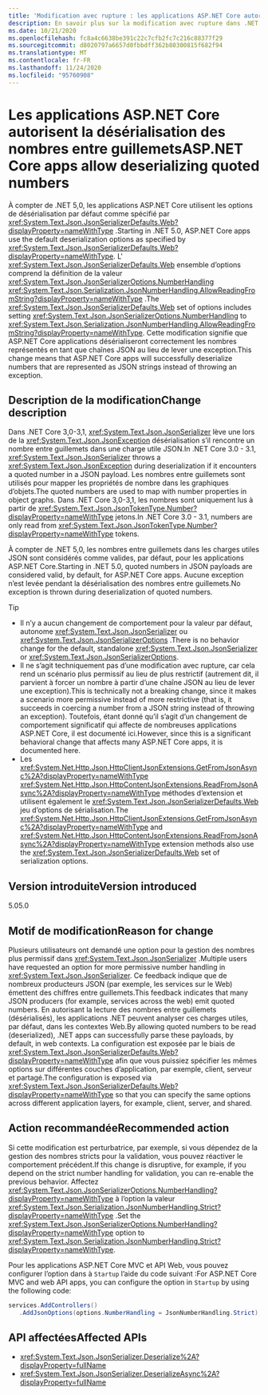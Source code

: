 ```yaml
---
title: 'Modification avec rupture : les applications ASP.NET Core autorisent la désérialisation des nombres entre guillemets'
description: En savoir plus sur la modification avec rupture dans .NET 5,0 où les applications de ASP.NET Core désérialiseront correctement les nombres représentés en tant que chaînes JSON au lieu de lever une exception.
ms.date: 10/21/2020
ms.openlocfilehash: fc8a4c6638be391c22c7cfb2fc7c216c88377f29
ms.sourcegitcommit: d8020797a6657d0fbbdff362b80300815f682f94
ms.translationtype: MT
ms.contentlocale: fr-FR
ms.lasthandoff: 11/24/2020
ms.locfileid: "95760908"
---
```

# <a name="aspnet-core-apps-allow-deserializing-quoted-numbers"></a><span data-ttu-id="f764d-103">Les applications ASP.NET Core autorisent la désérialisation des nombres entre guillemets</span><span class="sxs-lookup"><span data-stu-id="f764d-103">ASP.NET Core apps allow deserializing quoted numbers</span></span>

<span data-ttu-id="f764d-104">À compter de .NET 5,0, les applications ASP.NET Core utilisent les options de désérialisation par défaut comme spécifié par <xref:System.Text.Json.JsonSerializerDefaults.Web?displayProperty=nameWithType> .</span><span class="sxs-lookup"><span data-stu-id="f764d-104">Starting in .NET 5.0, ASP.NET Core apps use the default deserialization options as specified by <xref:System.Text.Json.JsonSerializerDefaults.Web?displayProperty=nameWithType>.</span></span> <span data-ttu-id="f764d-105">L' <xref:System.Text.Json.JsonSerializerDefaults.Web> ensemble d’options comprend la définition de la valeur <xref:System.Text.Json.JsonSerializerOptions.NumberHandling> <xref:System.Text.Json.Serialization.JsonNumberHandling.AllowReadingFromString?displayProperty=nameWithType> .</span><span class="sxs-lookup"><span data-stu-id="f764d-105">The <xref:System.Text.Json.JsonSerializerDefaults.Web> set of options includes setting <xref:System.Text.Json.JsonSerializerOptions.NumberHandling> to <xref:System.Text.Json.Serialization.JsonNumberHandling.AllowReadingFromString?displayProperty=nameWithType>.</span></span> <span data-ttu-id="f764d-106">Cette modification signifie que ASP.NET Core applications désérialiseront correctement les nombres représentés en tant que chaînes JSON au lieu de lever une exception.</span><span class="sxs-lookup"><span data-stu-id="f764d-106">This change means that ASP.NET Core apps will successfully deserialize numbers that are represented as JSON strings instead of throwing an exception.</span></span>

## <a name="change-description"></a><span data-ttu-id="f764d-107">Description de la modification</span><span class="sxs-lookup"><span data-stu-id="f764d-107">Change description</span></span>

<span data-ttu-id="f764d-108">Dans .NET Core 3,0-3,1, <xref:System.Text.Json.JsonSerializer> lève une lors de la <xref:System.Text.Json.JsonException> désérialisation s’il rencontre un nombre entre guillemets dans une charge utile JSON.</span><span class="sxs-lookup"><span data-stu-id="f764d-108">In .NET Core 3.0 - 3.1, <xref:System.Text.Json.JsonSerializer> throws a <xref:System.Text.Json.JsonException> during deserialization if it encounters a quoted number in a JSON payload.</span></span> <span data-ttu-id="f764d-109">Les nombres entre guillemets sont utilisés pour mapper les propriétés de nombre dans les graphiques d’objets.</span><span class="sxs-lookup"><span data-stu-id="f764d-109">The quoted numbers are used to map with number properties in object graphs.</span></span> <span data-ttu-id="f764d-110">Dans .NET Core 3,0-3,1, les nombres sont uniquement lus à partir de <xref:System.Text.Json.JsonTokenType.Number?displayProperty=nameWithType> jetons.</span><span class="sxs-lookup"><span data-stu-id="f764d-110">In .NET Core 3.0 - 3.1, numbers are only read from <xref:System.Text.Json.JsonTokenType.Number?displayProperty=nameWithType> tokens.</span></span>

<span data-ttu-id="f764d-111">À compter de .NET 5,0, les nombres entre guillemets dans les charges utiles JSON sont considérés comme valides, par défaut, pour les applications ASP.NET Core.</span><span class="sxs-lookup"><span data-stu-id="f764d-111">Starting in .NET 5.0, quoted numbers in JSON payloads are considered valid, by default, for ASP.NET Core apps.</span></span> <span data-ttu-id="f764d-112">Aucune exception n’est levée pendant la désérialisation des nombres entre guillemets.</span><span class="sxs-lookup"><span data-stu-id="f764d-112">No exception is thrown during deserialization of quoted numbers.</span></span>

> [!TIP]
>
> - <span data-ttu-id="f764d-113">Il n’y a aucun changement de comportement pour la valeur par défaut, autonome <xref:System.Text.Json.JsonSerializer> ou <xref:System.Text.Json.JsonSerializerOptions> .</span><span class="sxs-lookup"><span data-stu-id="f764d-113">There is no behavior change for the default, standalone <xref:System.Text.Json.JsonSerializer> or <xref:System.Text.Json.JsonSerializerOptions>.</span></span>
> - <span data-ttu-id="f764d-114">Il ne s’agit techniquement pas d’une modification avec rupture, car cela rend un scénario plus permissif au lieu de plus restrictif (autrement dit, il parvient à forcer un nombre à partir d’une chaîne JSON au lieu de lever une exception).</span><span class="sxs-lookup"><span data-stu-id="f764d-114">This is technically not a breaking change, since it makes a scenario more permissive instead of more restrictive (that is, it succeeds in coercing a number from a JSON string instead of throwing an exception).</span></span> <span data-ttu-id="f764d-115">Toutefois, étant donné qu’il s’agit d’un changement de comportement significatif qui affecte de nombreuses applications ASP.NET Core, il est documenté ici.</span><span class="sxs-lookup"><span data-stu-id="f764d-115">However, since this is a significant behavioral change that affects many ASP.NET Core apps, it is documented here.</span></span>
> - <span data-ttu-id="f764d-116">Les <xref:System.Net.Http.Json.HttpClientJsonExtensions.GetFromJsonAsync%2A?displayProperty=nameWithType> <xref:System.Net.Http.Json.HttpContentJsonExtensions.ReadFromJsonAsync%2A?displayProperty=nameWithType> méthodes d’extension et utilisent également le <xref:System.Text.Json.JsonSerializerDefaults.Web> jeu d’options de sérialisation.</span><span class="sxs-lookup"><span data-stu-id="f764d-116">The <xref:System.Net.Http.Json.HttpClientJsonExtensions.GetFromJsonAsync%2A?displayProperty=nameWithType> and <xref:System.Net.Http.Json.HttpContentJsonExtensions.ReadFromJsonAsync%2A?displayProperty=nameWithType> extension methods also use the <xref:System.Text.Json.JsonSerializerDefaults.Web> set of serialization options.</span></span>

## <a name="version-introduced"></a><span data-ttu-id="f764d-117">Version introduite</span><span class="sxs-lookup"><span data-stu-id="f764d-117">Version introduced</span></span>

<span data-ttu-id="f764d-118">5.0</span><span class="sxs-lookup"><span data-stu-id="f764d-118">5.0</span></span>

## <a name="reason-for-change"></a><span data-ttu-id="f764d-119">Motif de modification</span><span class="sxs-lookup"><span data-stu-id="f764d-119">Reason for change</span></span>

<span data-ttu-id="f764d-120">Plusieurs utilisateurs ont demandé une option pour la gestion des nombres plus permissif dans <xref:System.Text.Json.JsonSerializer> .</span><span class="sxs-lookup"><span data-stu-id="f764d-120">Multiple users have requested an option for more permissive number handling in <xref:System.Text.Json.JsonSerializer>.</span></span> <span data-ttu-id="f764d-121">Ce feedback indique que de nombreux producteurs JSON (par exemple, les services sur le Web) émettent des chiffres entre guillemets.</span><span class="sxs-lookup"><span data-stu-id="f764d-121">This feedback indicates that many JSON producers (for example, services across the web) emit quoted numbers.</span></span> <span data-ttu-id="f764d-122">En autorisant la lecture des nombres entre guillemets (désérialisés), les applications .NET peuvent analyser ces charges utiles, par défaut, dans les contextes Web.</span><span class="sxs-lookup"><span data-stu-id="f764d-122">By allowing quoted numbers to be read (deserialized), .NET apps can successfully parse these payloads, by default, in web contexts.</span></span> <span data-ttu-id="f764d-123">La configuration est exposée par le biais de <xref:System.Text.Json.JsonSerializerDefaults.Web?displayProperty=nameWithType> afin que vous puissiez spécifier les mêmes options sur différentes couches d’application, par exemple, client, serveur et partagé.</span><span class="sxs-lookup"><span data-stu-id="f764d-123">The configuration is exposed via <xref:System.Text.Json.JsonSerializerDefaults.Web?displayProperty=nameWithType> so that you can specify the same options across different application layers, for example, client, server, and shared.</span></span>

## <a name="recommended-action"></a><span data-ttu-id="f764d-124">Action recommandée</span><span class="sxs-lookup"><span data-stu-id="f764d-124">Recommended action</span></span>

<span data-ttu-id="f764d-125">Si cette modification est perturbatrice, par exemple, si vous dépendez de la gestion des nombres stricts pour la validation, vous pouvez réactiver le comportement précédent.</span><span class="sxs-lookup"><span data-stu-id="f764d-125">If this change is disruptive, for example, if you depend on the strict number handling for validation, you can re-enable the previous behavior.</span></span> <span data-ttu-id="f764d-126">Affectez <xref:System.Text.Json.JsonSerializerOptions.NumberHandling?displayProperty=nameWithType> à l’option la valeur <xref:System.Text.Json.Serialization.JsonNumberHandling.Strict?displayProperty=nameWithType> .</span><span class="sxs-lookup"><span data-stu-id="f764d-126">Set the <xref:System.Text.Json.JsonSerializerOptions.NumberHandling?displayProperty=nameWithType> option to <xref:System.Text.Json.Serialization.JsonNumberHandling.Strict?displayProperty=nameWithType>.</span></span>

<span data-ttu-id="f764d-127">Pour les applications ASP.NET Core MVC et API Web, vous pouvez configurer l’option dans à `Startup` l’aide du code suivant :</span><span class="sxs-lookup"><span data-stu-id="f764d-127">For ASP.NET Core MVC and web API apps, you can configure the option in `Startup` by using the following code:</span></span>

```csharp
services.AddControllers()
   .AddJsonOptions(options.NumberHandling = JsonNumberHandling.Strict);
```

## <a name="affected-apis"></a><span data-ttu-id="f764d-128">API affectées</span><span class="sxs-lookup"><span data-stu-id="f764d-128">Affected APIs</span></span>

- <xref:System.Text.Json.JsonSerializer.Deserialize%2A?displayProperty=fullName>
- <xref:System.Text.Json.JsonSerializer.DeserializeAsync%2A?displayProperty=fullName>

<!--

### Affected APIs

- `Overload:System.Text.Json.JsonSerializer.Deserialize`
- `Overload:System.Text.Json.JsonSerializer.DeserializeAsync`

### Category

- ASP.NET Core
- Serialization

-->
